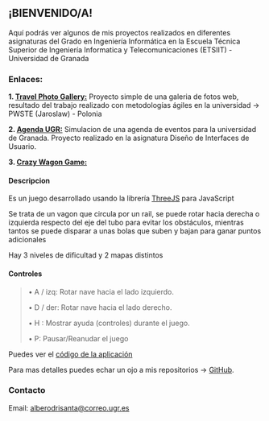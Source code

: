 ## ¡BIENVENIDO/A!
Aquí podrás ver algunos de mis proyectos realizados en diferentes asignaturas del Grado en Ingeniería Informática en la Escuela Técnica Superior de Ingeniería Informatica y Telecomunicaciones (ETSIIT) - Universidad de Granada 

### Enlaces:

**1. [Travel Photo Gallery:](https://albertorsn.github.io/TravelPhotoGallery/index.html)**
Proyecto simple de una galeria de fotos web, resultado del trabajo realizado con metodologías ágiles en la universidad -> PWSTE (Jaroslaw) - Polonia

**2. [Agenda UGR:](https://albertorsn.github.io/DIU)**
Simulacion de una agenda de eventos para la universidad de Granada. Proyecto realizado en la asignatura Diseño de Interfaces de Usuario.

**3. [Crazy Wagon Game:](https://albertorsn.github.io/SG1920)**

#### Descripcion

Es un juego desarrollado usando la librería [ThreeJS](https://threejs.org/) para JavaScript

Se trata de un vagon que circula por un rail, se puede rotar hacia derecha o izquierda respecto del eje del tubo para evitar los obstáculos, mientras tantos se puede disparar a unas bolas que suben y bajan para ganar puntos adicionales

Hay 3 niveles de dificultad y 2 mapas distintos

#### Controles

> • A / izq: Rotar nave hacia el lado izquierdo.
>
> • D / der: Rotar nave hacia el lado derecho.
>
> • H : Mostrar ayuda (controles) durante el juego.
>
> • P: Pausar/Reanudar el juego


Puedes ver el [código de la aplicación](https://github.com/Josalmer/Graphics-Systems-Final-Practice)


Para mas detalles puedes echar un ojo a mis repositorios -> [GitHub](https://github.com/AlbertoRSN).


### Contacto
Email: [alberodrisanta@correo.ugr.es](alberodrisanta@correo.ugr.es)
